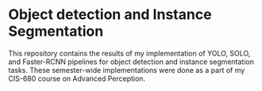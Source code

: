 # Object detection and Instance Segmentation

This repository contains the results of my implementation of YOLO, SOLO, and Faster-RCNN pipelines for object detection and instance segmentation tasks. These semester-wide implementations were done as a part of my CIS-680 course on Advanced Perception. 